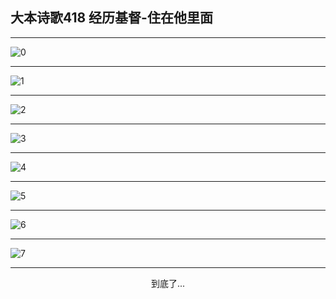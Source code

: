 
## 大本诗歌418 经历基督-住在他里面
        
<div id="aplayer0"></div>

---

<img alt="0" data-original="/data/d0418/0">

---

<img alt="1" data-original="/data/d0418/1">

---

<img alt="2" data-original="/data/d0418/2">

---

<img alt="3" data-original="/data/d0418/3">

---

<img alt="4" data-original="/data/d0418/4">

---

<img alt="5" data-original="/data/d0418/5">

---

<img alt="6" data-original="/data/d0418/6">

---

<img alt="7" data-original="/data/d0418/7">

---

<p style="text-align: center">到底了...</p>

<script src="/js/dist-view.js"></script>

<script>
MAIN.id = 'd0418';
        
const ap0 = new APlayer({
    container: document.getElementById('aplayer0'),
    volume: 1,
    loop: 'none',
    preload: 'none',
    audio: [{
        name: '大本诗歌418.mp3',
        artist: '大本诗歌',
        url: 'https://res.wx.qq.com/voice/getvoice?mediaid=MzI0NTk3MDM5M18yMjQ3NDkyNjIw',
        cover: '/favicon'
    }]
});
</script>
